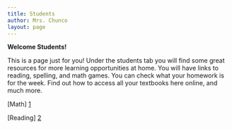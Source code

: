 ```yaml
---
title: Students
author: Mrs. Chunco
layout: page
---
```

<p style="text-align: left;">
  <strong>Welcome Students!</strong>
</p>

<p style="text-align: left;">
  This is a page just for you! Under the students tab you will find some great resources for more learning opportunities at home. You will have links to reading, spelling, and math games. You can check what your homework is for the week. Find out how to access all your textbooks here online, and much more.
</p>

[Math] [1]

[Reading] [2]

[1]: http://www.mrschunco.com/students/math/ "Math"
[2]: http://www.mrschunco.com/students/reading-2/ "Reading"
&nbsp;
